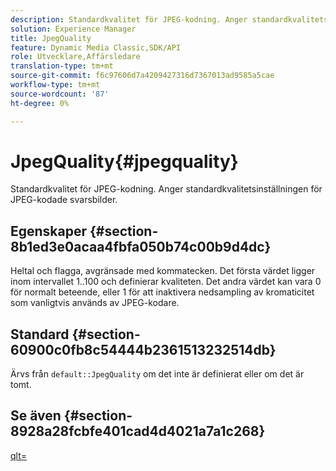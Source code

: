 ```yaml
---
description: Standardkvalitet för JPEG-kodning. Anger standardkvalitetsinställningen för JPEG-kodade svarsbilder.
solution: Experience Manager
title: JpegQuality
feature: Dynamic Media Classic,SDK/API
role: Utvecklare,Affärsledare
translation-type: tm+mt
source-git-commit: f6c97606d7a4209427316d7367013ad9585a5cae
workflow-type: tm+mt
source-wordcount: '87'
ht-degree: 0%

---
```



# JpegQuality{#jpegquality}

Standardkvalitet för JPEG-kodning. Anger standardkvalitetsinställningen för JPEG-kodade svarsbilder.

## Egenskaper {#section-8b1ed3e0acaa4fbfa050b74c00b9d4dc}

Heltal och flagga, avgränsade med kommatecken. Det första värdet ligger inom intervallet 1..100 och definierar kvaliteten. Det andra värdet kan vara 0 för normalt beteende, eller 1 för att inaktivera nedsampling av kromaticitet som vanligtvis används av JPEG-kodare.

## Standard {#section-60900c0fb8c54444b2361513232514db}

Ärvs från `default::JpegQuality` om det inte är definierat eller om det är tomt.

## Se även {#section-8928a28fcbfe401cad4d4021a7a1c268}

[qlt=](../../../../../ir-api/http-protocol/image-rendering-api-ref/c-ir-http-protocol-ref/c-ir-http-protocol-command-reference/r-ir-qlt.md#reference-27b91c226eb241d0a14a29af3b3afdbd)
